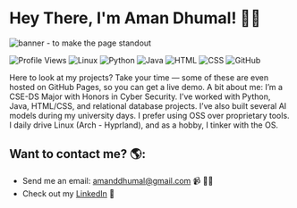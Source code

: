 # Hey There, I'm Aman Dhumal! 👋🏽

<img src="https://i.postimg.cc/wx1QcK0m/1320325.png" alt="banner - to make the page standout">

![Profile Views](https://komarev.com/ghpvc/?username=AMN-D&style=flat-square)
![Linux](https://img.shields.io/badge/Linux-Arch_Hyprland-blue?logo=arch-linux)
![Python](https://img.shields.io/badge/Python-3776AB?logo=python&logoColor=white)
![Java](https://img.shields.io/badge/Java-007396?logo=java&logoColor=white)
![HTML](https://img.shields.io/badge/HTML5-E34F26?logo=html5&logoColor=white)
![CSS](https://img.shields.io/badge/CSS3-1572B6?logo=css3&logoColor=white)
![GitHub](https://img.shields.io/badge/GitHub-AMN--D-black?logo=github)

Here to look at my projects? Take your time — some of these are even hosted on GitHub Pages, so you can get a live demo.
A bit about me: I’m a CSE-DS Major with Honors in Cyber Security. I’ve worked with Python, Java, HTML/CSS, and relational database projects. I’ve also built several AI models during my university days. I prefer using OSS over proprietary tools. I daily drive Linux (Arch - Hyprland), and as a hobby, I tinker with the OS.

## Want to contact me? 🌎: <a href="https://github.com/AMN-D"></a>
- Send me an email: <a href="mailto:amanddhumal@gmail.com">amanddhumal@gmail.com</a> 📹 ✍🏾
- Check out my <a href="https://www.linkedin.com/in/aman-dhumal-b2aa73373/">LinkedIn</a> 💼
<!-- - Solving coding puzzles over at <a href="https://leetcode.com/AMN-D/"> Leetcode</a> 🏓 --> 
<!-- - See my designs on <a href="https://dribbble.com/AMANDDHUMAL">Dribbble</a> 🎨 -->
